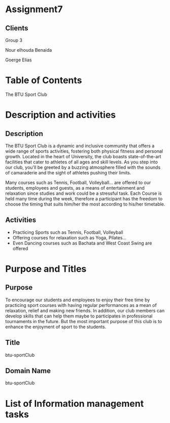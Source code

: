 # Assignment7
## Clients

Group 3
<p> Nour elhouda Benaida</p>
<p> Goerge Elias</p>

# Table of Contents
The BTU Sport Club 
# Description and activities

## Description
<p>The BTU Sport Club is a dynamic and inclusive community that offers a wide range of sports activities, fostering both physical fitness and personal growth. Located in the heart of University, the club boasts state-of-the-art facilities that cater to athletes of all ages and skill levels. As you step into our club, you'll be greeted by a buzzing atmosphere filled with the sounds of camaraderie and the sight of athletes pushing their limits.</p>

<p> Many courses such as Tennis, Football, Volleyball... are offered to our students, employees and guests, as a means of entertainment and relaxation since studies and work could be a stressful task. Each Course is held many time during the week, therefore a participant has the freedom to choose the timing that suits him/her the most according to his/her timetable.</p>

## Activities
<ul>
  <li>Practicing Sports such as Tennis, Football, Volleyball</li>
  <li>Offering courses for relaxation such as Yoga, Pilates...</li>
  <li>Even Dancing courses such as Bachata and West Coast Swing are offered</li>
</ul> 

# Purpose and Titles

## Purpose
To encourage our students and employees to enjoy their free time by practicing sport courses with having regular performances as a mean of relaxation, relief and making new friends. In addition, our club members can develop skills that can help them maybe to participates in professional tournaments in the future. But the most important purpose of this club is to enhance the enjoyment of sport to the students.

## Title
btu-sportClub

## Domain Name
btu-sportClub

# List of Information management tasks

